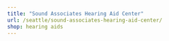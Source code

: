 ```yaml
---
title: "Sound Associates Hearing Aid Center"
url: /seattle/sound-associates-hearing-aid-center/
shop: hearing aids
---
```

